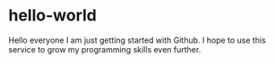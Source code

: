 # hello-world

Hello everyone
I am just getting started with Github.
I hope to use this service to grow my programming skills even further.
